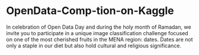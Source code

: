 # OpenData-Comp-tion-on-Kaggle
In celebration of Open Data Day and during the holy month of Ramadan, we invite you to participate in a unique image classification challenge focused on one of the most cherished fruits in the MENA region: dates. Dates are not only a staple in our diet but also hold cultural and religious significance.
